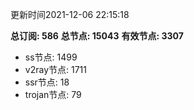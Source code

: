 更新时间2021-12-06 22:15:18

**总订阅: 586**
**总节点: 15043**
**有效节点: 3307**
- ss节点: 1499
- v2ray节点: 1711
- ssr节点: 18
- trojan节点: 79
